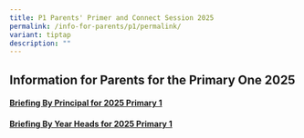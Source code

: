 ```yaml
---
title: P1 Parents' Primer and Connect Session 2025
permalink: /info-for-parents/p1/permalink/
variant: tiptap
description: ""
---
```

<h2>Information for Parents for the Primary One 2025</h2>
<h4><a href="/files/Primary One/School_Leader_Segment.pdf" rel="noopener nofollow" target="_blank">Briefing By Principal for 2025 Primary 1</a></h4>
<p></p>
<h4><a href="/files/Primary One/Year_Head_Segment.pdf" rel="noopener nofollow" target="_blank">Briefing By Year Heads for 2025 Primary 1</a></h4>
<p></p>